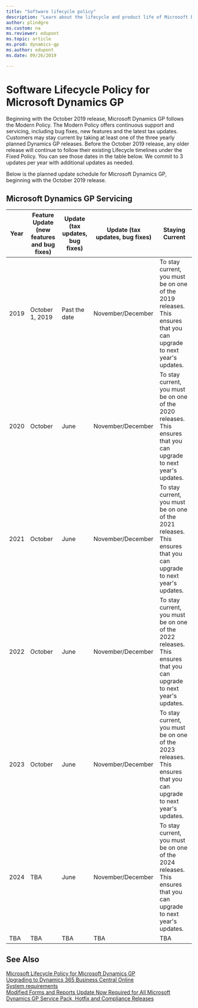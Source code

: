 ```yaml
---
title: "Software lifecycle policy"
description: "Learn about the lifecycle and product life of Microsoft Dynamics GP."
author: plindgre
ms.custom: na
ms.reviewer: edupont
ms.topic: article
ms.prod: dynamics-gp
ms.author: edupont
ms.date: 09/26/2019

---
```


# Software Lifecycle Policy for Microsoft Dynamics GP

Beginning with the October 2019 release, Microsoft Dynamics GP follows the Modern Policy. The Modern Policy offers continuous support and servicing, including bug fixes, new features and the latest tax updates. Customers may stay current by taking at least one of the three yearly planned Dynamics GP releases. Before the October 2019 release, any older release will continue to follow their existing Lifecycle timelines under the Fixed Policy. You can see those dates in the table below. We commit to 3 updates per year with additional updates as needed.  

Below is the planned update schedule for Microsoft Dynamics GP, beginning with the October 2019 release.  

## Microsoft Dynamics GP Servicing

|Year |Feature Update (new features and bug fixes) |Update (tax updates, bug fixes)  |Update (tax updates, bug fixes) |Staying Current|
|-----|--------------------------------------------|---------------------------------|--------------------------------|---------------|
|2019 | October 1, 2019    |Past the date     |November/December |To stay current, you must be on one of the 2019 releases. This ensures that you can upgrade to next year's updates.|
|2020 | October    |June           |November/December  |To stay current, you must be on one of the 2020 releases. This ensures that you can upgrade to next year's updates.|
|2021 | October   |June            |November/December  |To stay current, you must be on one of the 2021 releases. This ensures that you can upgrade to next year's updates.|
|2022 | October   |June             |November/December |To stay current, you must be on one of the 2022 releases. This ensures that you can upgrade to next year's updates.|
|2023 | October   |June             |November/December |To stay current, you must be on one of the 2023 releases. This ensures that you can upgrade to next year's updates.|
|2024 |TBA        |June            |November/December  |To stay current, you must be on one of the 2024 releases. This ensures that you can upgrade to next year's updates.|
|TBA  |TBA        |TBA             |TBA                |TBA |

## See Also

[Microsoft Lifecycle Policy for Microsoft Dynamics GP](https://support.microsoft.com/en-us/lifecycle/search?alpha=Dynamics%20GP)  
[Upgrading to Dynamics 365 Business Central Online](/dynamics365/business-central/dev-itpro/upgrade/upgrading-to-business-central-online)  
[System requirements](../upgrade/system-requirements.md)  
[Modified Forms and Reports Update Now Required for All Microsoft Dynamics GP Service Pack, Hotfix and Compliance Releases](/dynamics/s-e/gp/hot_topic_mdgp10_modifiedreportsformsupdaterequiredforpatchreleases_407)  
